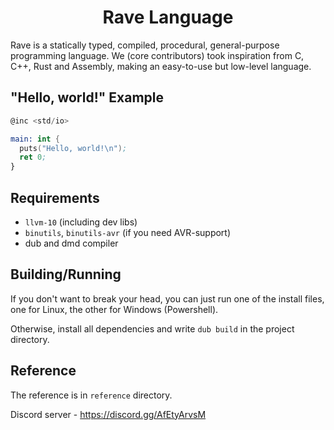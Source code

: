 <h1 align="center">Rave Language</h1>

Rave is a statically typed, compiled, procedural, general-purpose programming language. We (core contributors) took
inspiration from C, C++, Rust and Assembly, making an easy-to-use but low-level language.

## "Hello, world!" Example

```nasm
@inc <std/io>

main: int {
  puts("Hello, world!\n");
  ret 0;
}
```

## Requirements

* `llvm-10` (including dev libs)
* `binutils`, `binutils-avr` (if you need AVR-support)
* dub and dmd compiler

## Building/Running

If you don't want to break your head, you can just run one of the install files, one for Linux, the other for Windows (Powershell).

Otherwise, install all dependencies and write `dub build` in the project directory.

## Reference

The reference is in `reference` directory.

Discord server - https://discord.gg/AfEtyArvsM
